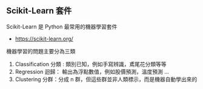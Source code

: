 ## Scikit-Learn 套件

Scikit-Learn 是 Python 最常用的機器學習套件

* https://scikit-learn.org/

機器學習的問題主要分為三類

1. Classification 分類 : 類別已知，例如手寫辨識，鳶尾花分類等等
2. Regression 迴歸： 輸出為浮點數值，例如股價預測，溫度預測 ...
3. Clustering 分群：分成 n 群，但這些群並非人類標示，而是機器自動學出來的




